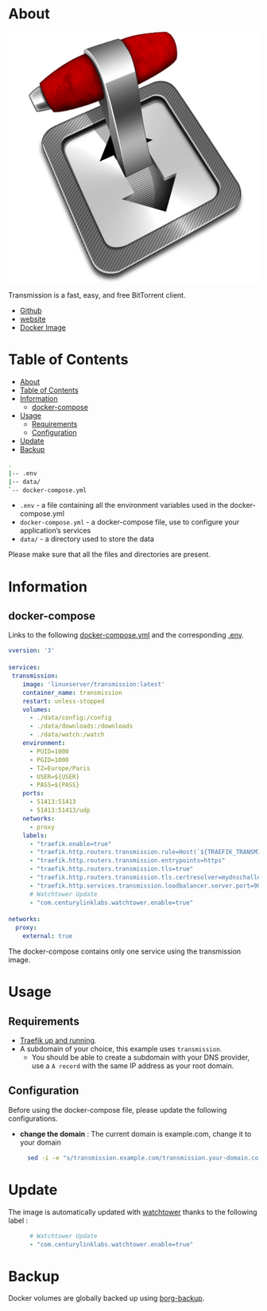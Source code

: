 # About

<p align="center">
<img src="../_utilities/transmission.png" alt="transmission" title="transmission" />
</p>

Transmission is a fast, easy, and free BitTorrent client.

* [Github](https://github.com/transmission/transmission)
* [website](https://transmissionbt.com/)
* [Docker Image](https://hub.docker.com/r/linuxserver/transmission)

# Table of Contents

<!-- TOC -->

- [About](#about)
- [Table of Contents](#table-of-contents)
- [Information](#information)
  - [docker-compose](#docker-compose)
- [Usage](#usage)
  - [Requirements](#requirements)
  - [Configuration](#configuration)
- [Update](#update)
- [Backup](#backup)

<!-- /TOC -->

```bash
.
|-- .env
|-- data/
`-- docker-compose.yml
```

* `.env` - a file containing all the environment variables used in the docker-compose.yml
* `docker-compose.yml` - a docker-compose file, use to configure your application’s services
* `data/` - a directory used to store the data

Please make sure that all the files and directories are present.

# Information

##  docker-compose

Links to the following [docker-compose.yml](docker-compose.yml) and the corresponding [.env](.env).

```yaml
vversion: '3'

services:
 transmission:
    image: 'linuxserver/transmission:latest'
    container_name: transmission
    restart: unless-stopped
    volumes:
      - ./data/config:/config
      - ./data/downloads:/downloads
      - ./data/watch:/watch
    environment:
      - PUID=1000
      - PGID=1000
      - TZ=Europe/Paris
      - USER=${USER}
      - PASS=${PASS}
    ports:
      - 51413:51413
      - 51413:51413/udp
    networks:
      - proxy
    labels:
      - "traefik.enable=true"
      - "traefik.http.routers.transmission.rule=Host(`${TRAEFIK_TRANSMISSION}`)"
      - "traefik.http.routers.transmission.entrypoints=https"
      - "traefik.http.routers.transmission.tls=true"
      - "traefik.http.routers.transmission.tls.certresolver=mydnschallenge"
      - "traefik.http.services.transmission.loadbalancer.server.port=9091"
      # Watchtower Update
      - "com.centurylinklabs.watchtower.enable=true"

networks:
  proxy:
    external: true
```

The docker-compose contains only one service using the transmission image.

# Usage

## Requirements

* [Traefik up and running](../traefik).
* A subdomain of your choice, this example uses `transmission`.
  * You should be able to create a subdomain with your DNS provider, use a `A record` with the same IP address as your root domain.

## Configuration

Before using the docker-compose file, please update the following configurations.

* **change the domain** : The current domain is example.com, change it to your domain
  
  ```bash
    sed -i -e "s/transmission.example.com/transmission.your-domain.com/g" docker-compose.yml 
  ```

# Update

The image is automatically updated with [watchtower](../watchtower) thanks to the following label :

```yaml
      # Watchtower Update
      - "com.centurylinklabs.watchtower.enable=true"
```

# Backup

Docker volumes are globally backed up using [borg-backup](../borg-backup).

